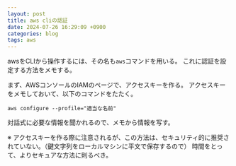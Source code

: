 ```yaml
---
layout: post
title: aws cliの認証
date: 2024-07-26 16:29:09 +0900
categories: blog
tags: aws
---
```


awsをCLIから操作するには、その名も`aws`コマンドを用いる。
これに認証を設定する方法をメモする。

まず、AWSコンソールのIAMのページで、アクセスキーを作る。
アクセスキーをメモしておいて、以下のコマンドをたたく。

```shell
aws configure --profile="適当な名前"
```

対話式に必要な情報を聞かれるので、メモから情報を写す。

※ アクセスキーを作る際に注意されるが、この方法は、セキュリティ的に推奨されていない。（鍵文字列をローカルマシンに平文で保存するので）
時間をとって、よりセキュアな方法に則るべき。
